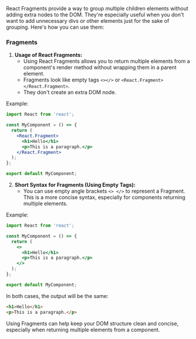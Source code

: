 React Fragments provide a way to group multiple children elements without adding extra nodes to the DOM. They're especially useful when you don't want to add unnecessary divs or other elements just for the sake of grouping. Here's how you can use them:

### Fragments

1. **Usage of React Fragments:**
   - Using React Fragments allows you to return multiple elements from a component's render method without wrapping them in a parent element.
   - Fragments look like empty tags `<></>` or `<React.Fragment></React.Fragment>`.
   - They don't create an extra DOM node.

Example:
```jsx
import React from 'react';

const MyComponent = () => {
  return (
    <React.Fragment>
      <h1>Hello</h1>
      <p>This is a paragraph.</p>
    </React.Fragment>
  );
};

export default MyComponent;
```

2. **Short Syntax for Fragments (Using Empty Tags):**
   - You can use empty angle brackets `<> </>` to represent a Fragment. This is a more concise syntax, especially for components returning multiple elements.

Example:
```jsx
import React from 'react';

const MyComponent = () => {
  return (
    <>
      <h1>Hello</h1>
      <p>This is a paragraph.</p>
    </>
  );
};

export default MyComponent;
```

In both cases, the output will be the same:

```html
<h1>Hello</h1>
<p>This is a paragraph.</p>
```

Using Fragments can help keep your DOM structure clean and concise, especially when returning multiple elements from a component.
